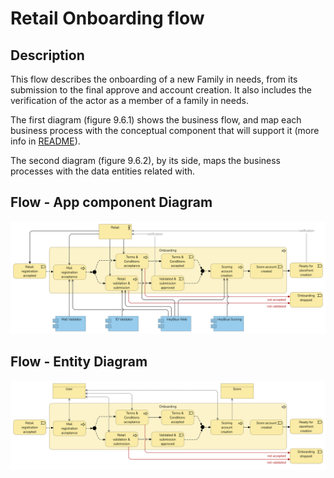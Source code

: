 # Retail Onboarding flow

## Description

This flow describes the onboarding of a new Family in needs, from its submission to the final approve and account creation. It also includes the verification of the actor as a member of a family in needs.

The first diagram (figure 9.6.1) shows the business flow, and map each business process with the conceptual component that will support it (more info in [README](/README.md#application-component-collaboration-views)).

The second diagram (figure 9.6.2), by its side, maps the business processes with the data entities related with.

## Flow - App component Diagram

![Figure 9.6.1 - Retail Onboarding - App Component](/Assets/Retail-onboarding-Application-Coverage.png "Figure 9.6.1 - Retail Onboarding - App Component")

## Flow - Entity Diagram

![Figure 9.6.2 - Retail Onboarding - Entity](/Assets/Retail-onboarding-Business-Entities.png "Figure 9.6.2 - Retail Onboarding - Entity")